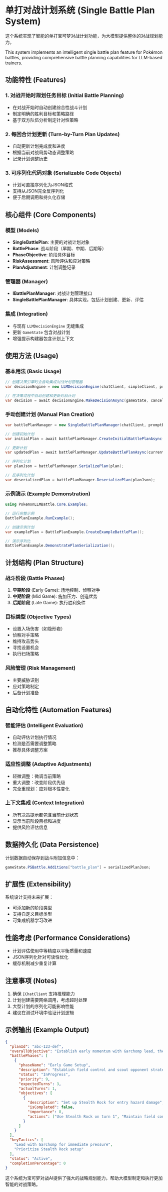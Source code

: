 # 单打对战计划系统 (Single Battle Plan System)

这个系统实现了智能的单打宝可梦对战计划功能，为大模型提供整体的对战规划能力。

This system implements an intelligent single battle plan feature for Pokémon battles, providing comprehensive battle planning capabilities for LLM-based trainers.

## 功能特性 (Features)

### 1. 对战开始时规划任务目标 (Initial Battle Planning)
- 在对战开始时自动创建综合性战斗计划
- 制定明确的胜利目标和策略路径
- 基于双方队伍分析制定针对性策略

### 2. 每回合计划更新 (Turn-by-Turn Plan Updates)
- 自动更新计划完成度和进度
- 根据当前对战局势动态调整策略
- 记录计划调整历史

### 3. 可序列化代码对象 (Serializable Code Objects)
- 计划可直接序列化为JSON格式
- 支持从JSON完全反序列化
- 便于后期调用和持久化存储

## 核心组件 (Core Components)

### 模型 (Models)
- **SingleBattlePlan**: 主要的对战计划对象
- **BattlePhase**: 战斗阶段（早期、中期、后期等）
- **PhaseObjective**: 阶段具体目标
- **RiskAssessment**: 风险评估和应对策略
- **PlanAdjustment**: 计划调整记录

### 管理器 (Manager)
- **IBattlePlanManager**: 对战计划管理接口
- **SingleBattlePlanManager**: 具体实现，包括计划创建、更新、评估

### 集成 (Integration)
- 与现有 `LLMDecisionEngine` 无缝集成
- 更新 `GameState` 包含对战计划
- 增强提示构建器包含计划上下文

## 使用方法 (Usage)

### 基本用法 (Basic Usage)

```csharp
// 创建决策引擎时会自动集成对战计划管理器
var decisionEngine = new LLMDecisionEngine(chatClient, simpleClient, promptBuilder);

// 在决策过程中自动创建和更新对战计划
var decision = await decisionEngine.MakeDecisionAsync(gameState, cancellationToken);
```

### 手动创建计划 (Manual Plan Creation)

```csharp
var battlePlanManager = new SingleBattlePlanManager(chatClient, promptBuilder);

// 创建初始计划
var initialPlan = await battlePlanManager.CreateInitialBattlePlanAsync(gameState);

// 更新计划
var updatedPlan = await battlePlanManager.UpdateBattlePlanAsync(currentPlan, gameState);

// 序列化计划
var planJson = battlePlanManager.SerializePlan(plan);

// 反序列化计划
var deserializedPlan = battlePlanManager.DeserializePlan(planJson);
```

### 示例演示 (Example Demonstration)

```csharp
using PokemonLLMBattle.Core.Examples;

// 运行完整示例
BattlePlanExample.RunExample();

// 创建示例计划
var examplePlan = BattlePlanExample.CreateExampleBattlePlan();

// 演示序列化
BattlePlanExample.DemonstratePlanSerialization();
```

## 计划结构 (Plan Structure)

### 战斗阶段 (Battle Phases)
1. **早期阶段** (Early Game): 场地控制、侦察对手
2. **中期阶段** (Mid Game): 施加压力、创造优势
3. **后期阶段** (Late Game): 执行胜利条件

### 目标类型 (Objective Types)
- 设置入场伤害（如隐形岩）
- 侦察对手策略
- 维持攻击势头
- 寻找设置机会
- 执行扫场策略

### 风险管理 (Risk Management)
- 主要威胁识别
- 应对策略制定
- 后备计划准备

## 自动化特性 (Automation Features)

### 智能评估 (Intelligent Evaluation)
- 自动评估计划执行情况
- 检测是否需要调整策略
- 推荐具体调整方案

### 适应性调整 (Adaptive Adjustments)
- 轻微调整：微调当前策略
- 重大调整：改变阶段优先级
- 完全重规划：应对根本性变化

### 上下文集成 (Context Integration)
- 所有决策提示都包含当前计划状态
- 显示当前阶段目标和进度
- 提供风险评估信息

## 数据持久化 (Data Persistence)

计划数据自动保存到战斗附加信息中：
```csharp
gameState.PSBattle.Additions["battle_plan"] = serializedPlanJson;
```

## 扩展性 (Extensibility)

系统设计支持未来扩展：
- 可添加新的阶段类型
- 支持自定义目标类型
- 可集成机器学习改进

## 性能考虑 (Performance Considerations)

- 计划评估使用中等精度以平衡质量和速度
- JSON序列化针对可读性优化
- 缓存机制减少重复计算

## 注意事项 (Notes)

1. 确保 `IChatClient` 支持推理能力
2. 计划创建需要网络调用，考虑超时处理
3. 大型计划的序列化可能影响性能
4. 建议在测试环境中验证计划逻辑

## 示例输出 (Example Output)

```json
{
  "planId": "abc-123-def",
  "overallObjective": "Establish early momentum with Garchomp lead, then sweep with setup opportunities",
  "battlePhases": [
    {
      "phaseName": "Early Game Setup",
      "description": "Establish field control and scout opponent strategy",
      "status": "InProgress",
      "priority": 9,
      "expectedTurns": 3,
      "actualTurns": 1,
      "objectives": [
        {
          "description": "Set up Stealth Rock for entry hazard damage",
          "isCompleted": false,
          "importance": 8,
          "actions": ["Use Stealth Rock on turn 1", "Maintain field control"]
        }
      ]
    }
  ],
  "keyTactics": [
    "Lead with Garchomp for immediate pressure",
    "Prioritize Stealth Rock setup"
  ],
  "status": "Active",
  "completionPercentage": 0
}
```

这个系统为宝可梦对战AI提供了强大的战略规划能力，帮助大模型制定和执行更加智能的对战策略。